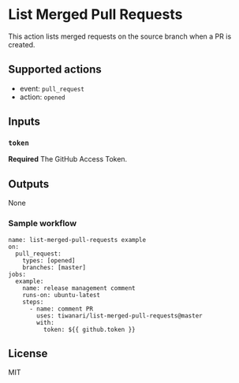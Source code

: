 List Merged Pull Requests
===

This action lists merged requests on the source branch when a PR is created.  

## Supported actions
- event: `pull_request`
- action: `opened`

## Inputs

### `token`

**Required** The GitHub Access Token.

## Outputs

None

### Sample workflow

```
name: list-merged-pull-requests example
on:
  pull_request:
    types: [opened]
    branches: [master]
jobs:
  example:
    name: release management comment
    runs-on: ubuntu-latest
    steps:
      - name: comment PR
        uses: tiwanari/list-merged-pull-requests@master
        with:
          token: ${{ github.token }}
```

## License
MIT
